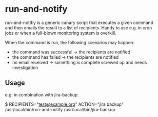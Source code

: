 # run-and-notify

run-and-notifiy is a generic canary script that executes a given command and
then emails the result to a list of recipients. Handy to use e.g. in cron jobs
or when a full-blown monitoring system is overkill.

When the command is run, the following scenarios may happen:

- the command was successful -> the recipients are notified
- the command has failed -> the recipients are notified
- no email received -> something is complete screwed up and needs investigation

## Usage

e.g. in combination with jira-backup:

$ RECIPIENTS="test@example.org" ACTION="jira backup" /usr/local/bin/run-and-notify /usr/local/bin/jira-backup
